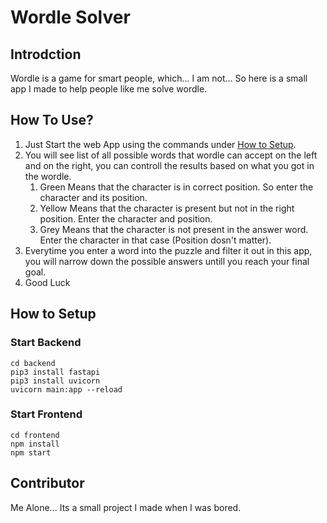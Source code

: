 # Wordle Solver

## Introdction

Wordle is a game for smart people, which... I am not... So here is a small app I made to help people like me solve wordle.

## How To Use?

1. Just Start the web App using the commands under [How to Setup](#how-to-setup).
2. You will see list of all possible words that wordle can accept on the left and on the right, you can controll the results based on what you got in the wordle.
    1. Green Means that the character is in correct position. So enter the character and its position.
    2. Yellow Means that the character is present but not in the right position. Enter the character and position.
    3. Grey Means that the character is not present in the answer word. Enter the character in that case (Position dosn't matter).
3. Everytime you enter a word into the puzzle and filter it out in this app, you will narrow down the possible answers untill you reach your final goal.
4. Good Luck

## How to Setup

### Start Backend

```
cd backend
pip3 install fastapi
pip3 install uvicorn
uvicorn main:app --reload
```

### Start Frontend

```
cd frontend
npm install
npm start
```

## Contributor

Me Alone... Its a small project I made when I was bored.
